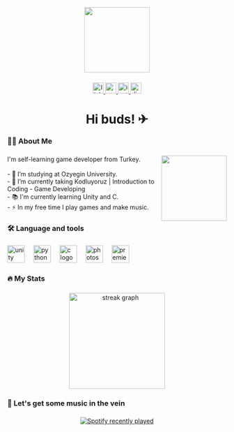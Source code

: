 <div align="center">
  <img height="150" src="https://i.ibb.co/xsRssr3/kiribattaniy-transformed.png"  />
</div>

###

<div align="center">
  <a href="https://www.linkedin.com/in/atillacirak/" target="_blank">
    <img src="https://img.shields.io/static/v1?message=LinkedIn&logo=linkedin&label=&color=0077B5&logoColor=white&labelColor=&style=for-the-badge" height="25" alt="linkedin logo"  />
  </a>
  <a href="https://www.youtube.com/@kiribenn" target="_blank">
    <img src="https://img.shields.io/static/v1?message=Youtube&logo=youtube&label=&color=FF0000&logoColor=white&labelColor=&style=for-the-badge" height="25" alt="youtube logo"  />
  </a>
  <a href="https://www.instagram.com/kiriorati/" target="_blank">
    <img src="https://img.shields.io/static/v1?message=Instagram&logo=instagram&label=&color=E4405F&logoColor=white&labelColor=&style=for-the-badge" height="25" alt="instagram logo"  />
  </a>
  <a href="https://discordapp.com/users/852613136595157072" target="_blank">
    <img src="https://img.shields.io/static/v1?message=Discord&logo=discord&label=&color=7289DA&logoColor=white&labelColor=&style=for-the-badge" height="25" alt="discord logo"  />
  </a>
</div>

###

<h1 align="center">Hi buds! ✈</h1>

###

<h3 align="left">👩‍💻  About Me</h3>

###

<img align="right" height="150" src="https://cdn.discordapp.com/attachments/1007287677181239377/1071583865233219645/kiripat.gif?ex=656bc7be&is=655952be&hm=766d06917b9d83ca4ccd2a3793d6a8359e633f1011c32bd5fe52aa8bce04b8a3&"  />

###

<p align="left">I'm self-learning game developer from Turkey.<br><br>- 🔭 I’m studying at Ozyegin University.<br>- 📖 I’m currently taking Kodluyoruz | Introduction to Coding - Game Developing<br>- 📚 I'm currently learning Unity and C.<br>- ⚡ In my free time I play games and make music.</p>

###

<h3 align="left">🛠 Language and tools</h3>

###

<div align="left">
  <img src="https://cdn.jsdelivr.net/gh/devicons/devicon/icons/unity/unity-original.svg" height="40" alt="unity logo"  />
  <img width="12" />
  <img src="https://cdn.jsdelivr.net/gh/devicons/devicon/icons/python/python-original.svg" height="40" alt="python logo"  />
  <img width="12" />
  <img src="https://cdn.jsdelivr.net/gh/devicons/devicon/icons/c/c-original.svg" height="40" alt="c logo"  />
  <img width="12" />
  <img src="https://cdn.jsdelivr.net/gh/devicons/devicon/icons/photoshop/photoshop-plain.svg" height="40" alt="photoshop logo"  />
  <img width="12" />
  <img src="https://cdn.jsdelivr.net/gh/devicons/devicon/icons/premierepro/premierepro-plain.svg" height="40" alt="premierepro logo"  />
</div>

###

<h3 align="left">🔥   My Stats</h3>

###

<div align="center">
  <img src="https://streak-stats.demolab.com?user=atillacirak&locale=en&mode=daily&theme=dark&hide_border=false&border_radius=5&order=3" height="220" alt="streak graph"  />
</div>

###

<h3 align="left">🎵 Let's get some music in the vein</h3>

###

<div align="center">
  <a href="https://open.spotify.com/user/5aju866j89audp4l5v1b07r83">
    <img src="https://spotify-recently-played-readme.vercel.app/api?user=5aju866j89audp4l5v1b07r83&count=5" alt="Spotify recently played"  />
  </a>
</div>

###
